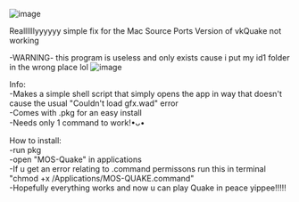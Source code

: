 ![image](https://github.com/user-attachments/assets/c958d0a3-fdb4-4156-926c-5717fd806780)

Reallllllyyyyyy simple fix for the Mac Source Ports Version of vkQuake not working

-WARNING- this program is useless and only exists cause i put my id1 folder in the wrong place lol
![image](https://github.com/user-attachments/assets/abd07f1e-1728-4dc3-8ba8-ce210d95b2d6)


Info:                                 
-Makes a simple shell script that simply opens the app in way that doesn't cause the usual "Couldn't load gfx.wad" error                      
-Comes with .pkg for an easy install                                 
-Needs only 1 command to work!•ᴗ•

How to install:                                 
-run pkg                                 
-open "MOS-Quake" in applications                                 
-If u get an error relating to .command permissons run this in terminal "chmod +x /Applications/MOS-QUAKE.command"                                 
-Hopefully everything works and now u can play Quake in peace yippee!!!!!                                 
		
